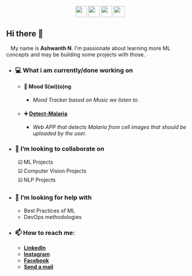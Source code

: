 <p align='center'>
<a href="https://www.linkedin.com/in/ashwanth-n-8a0135181/"><img height="30" src="https://user-images.githubusercontent.com/65776630/93011766-d84d0280-f5b6-11ea-8a1a-938369b17719.png"></a>
<a href="https://www.kaggle.com/ashwanthn"><img height="30" src="https://user-images.githubusercontent.com/65776630/93011930-ee5bc280-f5b8-11ea-852b-e9f4937c0588.jpg"></a>
<a href="mailto:ashwanth.mec@gmail.com"><img height="30" src="https://user-images.githubusercontent.com/65776630/93011871-07b03f00-f5b8-11ea-9d1f-541cc011d698.png"></a>
<a href="https://www.instagram.com/ashwanth.n/"><img height="30" src="https://user-images.githubusercontent.com/65776630/93011842-a0928a80-f5b7-11ea-9f0a-c27657b4abbd.png"></a>
  
## Hi there 👋
&nbsp;&nbsp; My name is **Ashwanth N**. I'm passionate about learning more ML concepts and may be building some projects with those.

- ### 💻 What i am currently/done working on
  * #### :musical_note: Mood S(wi)(o)ng
    - *Mood Tracker based on Music we listen to.*
  * #### :heavy_plus_sign: [Detect-Malaria](https://github.com/ashwanth-ds/malaria-detection/)
    - *Web APP that detects Malaria from cell images that should be uploaded by the user.*
  
- ### 👯 I’m looking to collaborate on
   &nbsp; :ballot_box_with_check: ML Projects </br>
   &nbsp; :ballot_box_with_check: Computer Vision Projects </br>
   &nbsp; :ballot_box_with_check: NLP Projects </br>

- ### 🤔 I’m looking for help with
  * Best Practices of ML
  * DevOps methodologies

- ### 📫 How to reach me:
  * **[LinkedIn](https://www.linkedin.com/in/ashwanth-n-8a0135181/)**
  * **[Instagram](https://www.instagram.com/ashwanth.n/)**
  * **[Facebook](https://www.facebook.com/aswanth.nmurali/)**
  * **[Send a mail](mailto:ashwanth.mec@gmail.com)**


<!--
**ashwanth-ds/ashwanth-ds** is a ✨ _special_ ✨ repository because its `README.md` (this file) appears on your GitHub profile.

Here are some ideas to get you started:

- 🔭 I’m currently working on an **ML Project related to Music**
- 🌱 I’m currently learning 
- 👯 I’m looking to collaborate on ...
- 🤔 I’m looking for help with ...
- 💬 Ask me about ...
- 📫 How to reach me: ...
- 😄 Pronouns: ...
- ⚡ Fun fact: ...
-->
